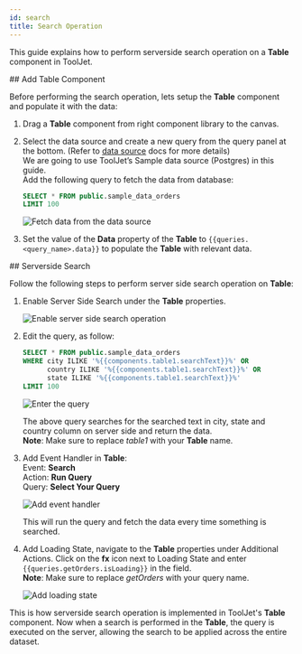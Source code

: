 ```yaml
---
id: search
title: Search Operation
---
```


This guide explains how to perform serverside search operation on a **Table** component in ToolJet.

<div>
## Add Table Component

Before performing the search operation, lets setup the **Table** component and populate it with the data:

1. Drag a **Table** component from right component library to the canvas.
2. Select the data source and create a new query from the query panel at the bottom. (Refer to [data source](/docs/data-sources/overview) docs for more details) <br/>
    We are going to use ToolJet’s Sample data source (Postgres) in this guide.<br/>
    Add the following query to fetch the data from database:
    
    ```sql
    SELECT * FROM public.sample_data_orders
    LIMIT 100
    ```
    
    <img className="screenshot-full" src="/img/widgets/table/serverside-operations/fetch-data-query.png" alt="Fetch data from the data source" />
    
3. Set the value of the **Data** property of the **Table** to `{{queries.<query_name>.data}}` to populate the **Table** with relevant data.

</div>

<div>
## Serverside Search

Follow the following steps to perform server side search operation on **Table**:

1. Enable Server Side Search under the **Table** properties.
    
    <img className="screenshot-full" src="/img/widgets/table/serverside-operations/search-property.png" alt="Enable server side search operation" />
    
2. Edit the query, as follow:
    
    ```sql
    SELECT * FROM public.sample_data_orders
    WHERE city ILIKE '%{{components.table1.searchText}}%' OR
          country ILIKE '%{{components.table1.searchText}}%' OR
          state ILIKE '%{{components.table1.searchText}}%'
    LIMIT 100
    ```
    
    <img className="screenshot-full" src="/img/widgets/table/serverside-operations/search-query.png" alt="Enter the query" />
    
    The above query searches for the searched text in city, state and country column on server side and return the data.<br/>
    **Note**: Make sure to replace *table1* with your **Table** name.
    
3. Add Event Handler in **Table**:<br/>
    Event: **Search**<br/>
    Action: **Run Query**   
    Query: **Select Your Query**<br/>
    
    <img className="screenshot-full" src="/img/widgets/table/serverside-operations/search-eh.png" alt="Add event handler" />
    
    This will run the query and fetch the data every time something is searched.
    
4. Add Loading State, navigate to the **Table** properties under Additional Actions. Click on the **fx** icon next to Loading State and enter `{{queries.getOrders.isLoading}}` in the field.<br/>
    **Note**: Make sure to replace *getOrders* with your query name.
    
    <img className="screenshot-full" src="/img/widgets/table/serverside-operations/search-loading.png" alt="Add loading state" />

This is how serverside search operation is implemented in ToolJet's **Table** component. Now when a search is performed in the **Table**, the query is executed on the server, allowing the search to be applied across the entire dataset.

</div>
